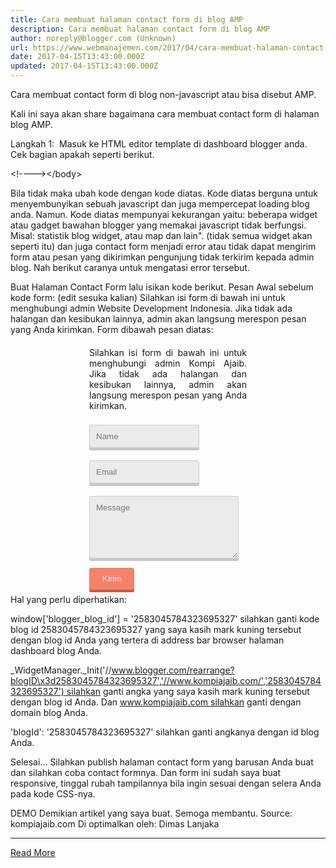```yaml
---
title: Cara membuat halaman contact form di blog AMP
description: Cara membuat halaman contact form di blog AMP
author: noreply@blogger.com (Unknown)
url: https://www.webmanajemen.com/2017/04/cara-membuat-halaman-contact-form-di-blog-AMP.html
date: 2017-04-15T13:43:00.000Z
updated: 2017-04-15T13:43:00.000Z
---
```


Cara membuat contact form di blog non-javascript atau bisa disebut AMP.


Kali ini saya akan share bagaimana cara membuat contact form di halaman blog AMP.


Langkah 1: 
Masuk ke HTML editor template di dashboard blogger anda.
Cek bagian </body> apakah seperti berikut.

&lt;!--</body>--&gt;&lt;/body&gt;


Bila tidak maka ubah kode </body> dengan kode diatas.
Kode diatas berguna untuk menyembunyikan sebuah javascript dan juga mempercepat loading blog anda. Namun. Kode diatas mempunyai kekurangan yaitu: beberapa widget atau gadget bawahan blogger yang memakai javascript tidak berfungsi. Misal: statistik blog widget, atau map dan lain". (tidak semua widget akan seperti itu) dan juga contact form menjadi error atau tidak dapat mengirim form atau pesan yang dikirimkan pengunjung tidak terkirim kepada admin blog.
Nah berikut caranya untuk mengatasi error tersebut.

Buat Halaman Contact Form lalu isikan kode berikut.
Pesan Awal sebelum kode form: (edit sesuka kalian)
Silahkan isi form di bawah ini untuk menghubungi admin Website Development Indonesia. Jika tidak ada halangan dan kesibukan lainnya, admin akan langsung merespon pesan yang Anda kirimkan.
Form dibawah pesan diatas:

<style scoped="scoped" type="text/css">
.contact-form-box{width:50%;margin:20px auto;padding:0;}
#ContactForm1_contact-form-name, #ContactForm1_contact-form-email{width: 70%;height:auto;margin: 5px auto 15px;padding: 10px;background: #ebebeb;border: 1px solid #ccc;color:#777;border-radius:3px;box-shadow: 0px 4px 0px 0px #c7c5c7;}
#ContactForm1_contact-form-name:focus, #ContactForm1_contact-form-email:focus, #ContactForm1_contact-form-email-message:focus{background: #fffff7;outline:none}
#ContactForm1_contact-form-email-message{width: 95%;height: 100px;margin: 5px auto;padding: 10px;background: #ebebeb;border: 1px solid #ccc;color:#777;font-family:Arial, sans-serif;border-radius:3px;box-shadow: 0px 4px 0px 0px #c7c5c7;}
#ContactForm1_contact-form-submit {display:block;height: 35px;float: left;color: #FFF;padding: 0 20px;margin: 10px 0 5px 0;cursor: pointer;background-color:#f4836a;box-shadow: 0px 4px 0px 0px #c75b45;border:1px solid #eb7d67;border-radius:3px;text-shadow:0px 1px 0px #de5135;}
#ContactForm1_contact-form-submit:hover {background-color:#f5785f;}
#ContactForm1_contact-form-submit:active {position:relative;top:2px;box-shadow: 0px 2px 0px 0px #c75b45;}
#ContactForm1_contact-form-submit:focus{outline:none}
#ContactForm1_contact-form-error-message, #ContactForm1_contact-form-success-message{width: 100%;margin-top:35px;text-align:left}
@media screen and (max-width: 768px){
.contact-form-box{width:100%;}
#ContactForm1_contact-form-name, #ContactForm1_contact-form-email,#ContactForm1_contact-form-email-message{width: 96%;}
}@media screen and (max-width: 480px){
#ContactForm1_contact-form-name, #ContactForm1_contact-form-email,#ContactForm1_contact-form-email-message{width: 94%;}
}</style>
<div class="contact-form-box">
<div style="text-align: justify;">
Silahkan isi form di bawah ini untuk menghubungi admin Kompi Ajaib. Jika tidak ada halangan dan kesibukan lainnya, admin akan langsung merespon pesan yang Anda kirimkan.
</div>
<br />
<form name="contact-form">
<input id="ContactForm1_contact-form-name" name="name" placeholder="Name" size="30" type="text" value="" /><br />
<input id="ContactForm1_contact-form-email" name="email" placeholder="Email" size="30" type="text" value="" /><br />
<textarea cols="25" id="ContactForm1_contact-form-email-message" name="email-message" placeholder="Message" rows="5"></textarea><br />
<input id="ContactForm1_contact-form-submit" type="button" value="Kirim" /><br />
<div style="max-width: 222px; text-align: center; width: 100%;">
<div id="ContactForm1_contact-form-error-message">
</div>
<div id="ContactForm1_contact-form-success-message">
</div>
</div>
</form>
</div>
<script type="text/javascript">
//<![CDATA[
if (window.jstiming) window.jstiming.load.tick('widgetJsBefore');
//]]>
</script>
<script src="https://www.blogger.com/static/v1/widgets/2271878333-widgets.js" type="text/javascript"></script>
<script type="text/javascript">
//<![CDATA[
if (typeof(BLOG_attachCsiOnload) != 'undefined' && BLOG_attachCsiOnload != null) { window['blogger_templates_experiment_id'] = "templatesV1";window['blogger_blog_id'] = '2583045784323695327';BLOG_attachCsiOnload(''); }_WidgetManager._Init('//www.blogger.com/rearrange?blogID\x3d2583045784323695327','//www.kompiajaib.com/','2583045784323695327');
_WidgetManager._RegisterWidget('_ContactFormView', new _WidgetInfo('ContactForm1', 'footer1', null, document.getElementById('ContactForm1'), {'contactFormMessageSendingMsg': 'Sending...', 'contactFormMessageSentMsg': 'Your message has been sent.', 'contactFormMessageNotSentMsg': 'Message could not be sent. Please try again later.', 'contactFormInvalidEmailMsg': 'A valid email address is required.', 'contactFormEmptyMessageMsg': 'Message field cannot be empty.', 'title': 'Contact Form', 'blogId': '2583045784323695327', 'contactFormNameMsg': 'Name', 'contactFormEmailMsg': 'Email', 'contactFormMessageMsg': 'Message', 'contactFormSendMsg': 'Send', 'submitUrl': 'https://www.blogger.com/contact-form.do'}, 'displayModeFull'));
//]]>
</script>



Hal yang perlu diperhatikan:



window['blogger_blog_id'] = '2583045784323695327' silahkan ganti kode blog id 2583045784323695327 yang saya kasih mark kuning tersebut dengan blog id Anda yang tertera di address bar browser halaman dashboard blog Anda.



_WidgetManager._Init('//www.blogger.com/rearrange?blogID\x3d2583045784323695327','//www.kompiajaib.com/','2583045784323695327') silahkan ganti angka yang saya kasih mark kuning tersebut dengan blog id Anda. Dan www.kompiajaib.com silahkan ganti dengan domain blog Anda.



'blogId': '2583045784323695327' silahkan ganti angkanya dengan id blog Anda.



Selesai... Silahkan publish halaman contact form yang barusan Anda buat dan silahkan coba contact formnya. Dan form ini sudah saya buat responsive, tinggal rubah tampilannya bila ingin sesuai dengan selera Anda pada kode CSS-nya.



DEMO
Demikian artikel yang saya buat. Semoga membantu.
Source: kompiajaib.com
Di optimalkan oleh: Dimas Lanjaka<hr/> <a href="https://www.webmanajemen.com/2017/04/cara-membuat-halaman-contact-form-di-blog-AMP.html" rel="follow" class="button" id="read-more">Read More</a>